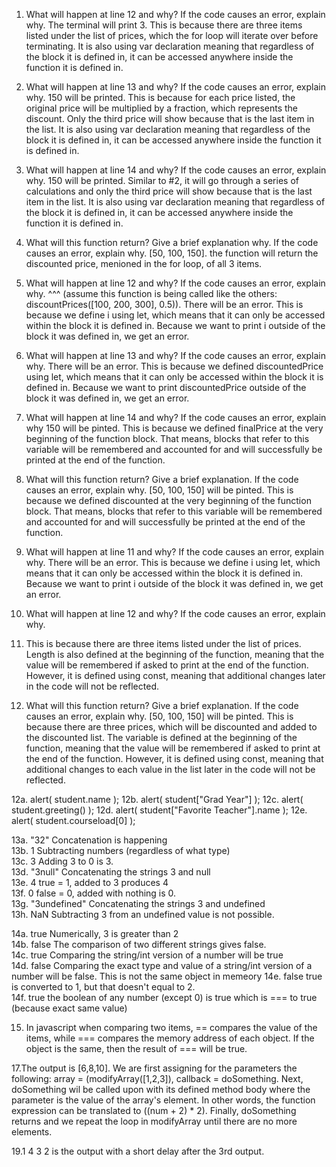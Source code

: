 1. What will happen at line 12 and why? If the code causes an error, explain why.
The terminal will print 3. This is because there are three items listed under the list of prices, which the for loop will iterate over before terminating. It is also using var declaration meaning that regardless of the block it is defined in, it can be accessed anywhere inside the function it is defined in.

2. What will happen at line 13 and why? If the code causes an error, explain why.
150 will be printed. This is because for each price listed, the original price will be multiplied by a fraction, which represents the discount. Only the third price will show because that is the last item in the list. It is also using var declaration meaning that regardless of the block it is defined in, it can be accessed anywhere inside the function it is defined in.

3. What will happen at line 14 and why? If the code causes an error, explain why.
150 will be printed. Similar to #2, it will go through a series of calculations and only the third price will show because that is the last item in the list. It is also using var declaration meaning that regardless of the block it is defined in, it can be accessed anywhere inside the function it is defined in.

4. What will this function return? Give a brief explanation why. If the code causes an error, explain why.
[50, 100, 150]. the function will return the discounted price, menioned in the for loop, of all 3 items.

5. What will happen at line 12 and why?  If the code causes an error, explain why. ^^^ (assume this function is being called like the others: discountPrices([100, 200, 300], 0.5)).
There will be an error. This is because we define i using let, which means that it can only be accessed within the block it is defined in. Because we want to print i outside of the block it was defined in, we get an error.

6. What will happen at line 13 and why? If the code causes an error, explain why.
There will be an error. This is because we defined discountedPrice using let, which means that it can only be accessed within the block it is defined in. Because we want to print discountedPrice outside of the block it was defined in, we get an error.

7. What will happen at line 14 and why? If the code causes an error, explain why
150 will be pinted. This is because we defined finalPrice at the very beginning of the function block. That means, blocks that refer to this variable will be remembered and accounted for and will successfully be printed at the end of the function.

8. What will this function return? Give a brief explanation. If the code causes an error, explain why.
[50, 100, 150] will be pinted. This is because we defined discounted at the very beginning of the function block. That means, blocks that refer to this variable will be remembered and accounted for and will successfully be printed at the end of the function.

9. What will happen at line 11 and why? If the code causes an error, explain why. 
There will be an error. This is because we define i using let, which means that it can only be accessed within the block it is defined in. Because we want to print i outside of the block it was defined in, we get an error.

10. What will happen at line 12 and why? If the code causes an error, explain why.
3. This is because there are three items listed under the list of prices. Length is also defined at the beginning of the function, meaning that the value will be remembered if asked to print at the end of the function. However, it is defined using const, meaning that additional changes later in the code will not be reflected. 

11. What will this function return? Give a brief explanation. If the code causes an error, explain why.
[50, 100, 150] will be pinted. This is because there are three prices, which will be discounted and added to the discounted list. The variable is  defined at the beginning of the function, meaning that the value will be remembered if asked to print at the end of the function. However, it is defined using const, meaning that additional changes to each value in the list later in the code will not be reflected.

12a. alert( student.name );
12b. alert( student["Grad Year"] );
12c. alert( student.greeting() );
12d. alert( student["Favorite Teacher"].name );
12e. alert( student.courseload[0] );

13a. "32"           Concatenation is happening <br/>
13b. 1              Subtracting numbers (regardless of what type) <br/>
13c. 3              Adding 3 to 0 is 3. <br/>
13d. "3null"        Concatenating the strings 3 and null <br/>
13e. 4              true = 1, added to 3 produces 4 <br/>
13f. 0              false = 0, added with nothing is 0. <br/>
13g. "3undefined"   Concatenating the strings 3 and undefined <br/>
13h. NaN            Subtracting 3 from an undefined value is not possible. <br/>

14a. true           Numerically, 3 is greater than 2 <br/>
14b. false          The comparison of two different strings gives false. <br/>
14c. true           Comparing the string/int version of a number will be true <br/>
14d. false          Comparing the exact type and value of a string/int version of a number will be false. This is not the same object in memeory
14e. false          true is converted to 1, but that doesn't equal to 2. <br/>
14f. true           the boolean of any number (except 0) is true which is === to true (because exact same value)

15. In javascript when comparing two items, == compares the value of the items, while === compares the memory address of each object. If the object is the same, then the result of === will be true. 

17.The output is [6,8,10]. We are first assigning for the parameters the following: array = (modifyArray([1,2,3]), callback = doSomething. Next, doSomething wil be called upon with its defined method body where the parameter is the value of the array's element. In other words, the function expression can be translated to ((num + 2) * 2). Finally, doSomething returns and we repeat the loop in modifyArray until there are no more elements.

19.1 4 3 2 is the output with a short delay after the 3rd output.
